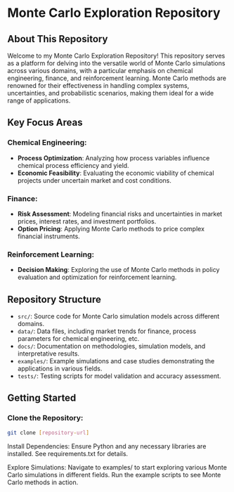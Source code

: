 # Monte Carlo Exploration Repository

## About This Repository

Welcome to my Monte Carlo Exploration Repository! This repository serves as a platform for delving into the versatile world of Monte Carlo simulations across various domains, with a particular emphasis on chemical engineering, finance, and reinforcement learning. Monte Carlo methods are renowned for their effectiveness in handling complex systems, uncertainties, and probabilistic scenarios, making them ideal for a wide range of applications.

## Key Focus Areas

### Chemical Engineering:

- **Process Optimization**: Analyzing how process variables influence chemical process efficiency and yield.
- **Economic Feasibility**: Evaluating the economic viability of chemical projects under uncertain market and cost conditions.

### Finance:

- **Risk Assessment**: Modeling financial risks and uncertainties in market prices, interest rates, and investment portfolios.
- **Option Pricing**: Applying Monte Carlo methods to price complex financial instruments.

### Reinforcement Learning:

- **Decision Making**: Exploring the use of Monte Carlo methods in policy evaluation and optimization for reinforcement learning.

## Repository Structure

- `src/`: Source code for Monte Carlo simulation models across different domains.
- `data/`: Data files, including market trends for finance, process parameters for chemical engineering, etc.
- `docs/`: Documentation on methodologies, simulation models, and interpretative results.
- `examples/`: Example simulations and case studies demonstrating the applications in various fields.
- `tests/`: Testing scripts for model validation and accuracy assessment.

## Getting Started

### Clone the Repository:

```bash
git clone [repository-url]
```

Install Dependencies:
Ensure Python and any necessary libraries are installed. See requirements.txt for details.

Explore Simulations:
Navigate to examples/ to start exploring various Monte Carlo simulations in different fields.
Run the example scripts to see Monte Carlo methods in action.
